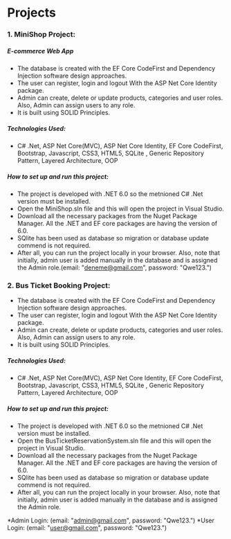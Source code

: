 # Projects

### 1. MiniShop Project:
##### E-commerce Web App
- The database is created with the EF Core CodeFirst and Dependency Injection software design approaches.
- The user can register, login and logout With the ASP Net Core Identity package. 
- Admin can create, delete or update products, categories and user roles. Also, Admin can assign users to any role.
- It is built using SOLID Principles.

##### Technologies Used: 
- C# .Net, ASP Net Core(MVC), ASP Net Core Identity, EF Core CodeFirst, Bootstrap, Javascript, CSS3, HTML5, SQLite , Generic Repository Pattern, Layered Architecture, OOP

##### How to set up and run this project:
- The project is developed with .NET 6.0 so the metnioned C# .Net version must be installed. 
- Open the MiniShop.sln file and this will open the project in Visual Studio. 
- Download all the necessary packages from the Nuget Package Manager. All the .NET and EF core packages are having the version of 6.0. 
- SQlite has been used as database so migration or database update commend is not required. 
- After all, you can run the project locally in your browser. Also, note that initially, admin user is added manually in the database and is assigned the Admin role.(email: "deneme@gmail.com", password: "Qwe123.")


### 2. Bus Ticket Booking Project:
- The database is created with the EF Core CodeFirst and Dependency Injection software design approaches.
- The user can register, login and logout With the ASP Net Core Identity package. 
- Admin can create, delete or update products, categories and user roles. Also, Admin can assign users to any role.
- It is built using SOLID Principles.

##### Technologies Used: 
- C# .Net, ASP Net Core(MVC), ASP Net Core Identity, EF Core CodeFirst, Bootstrap, Javascript, CSS3, HTML5, SQLite , Generic Repository Pattern, Layered Architecture, OOP
##### How to set up and run this project:
- The project is developed with .NET 6.0 so the metnioned C# .Net version must be installed. 
- Open the BusTicketReservationSystem.sln file and this will open the project in Visual Studio. 
- Download all the necessary packages from the Nuget Package Manager. All the .NET and EF core packages are having the version of 6.0. 
- SQlite has been used as database so migration or database update commend is not required. 
- After all, you can run the project locally in your browser. Also, note that initially, admin user is added manually in the database and is assigned the Admin role.

*Admin Login: (email: "admin@gmail.com", password: "Qwe123.")
*User Login: (email: "user@gmail.com", password: "Qwe123.")





